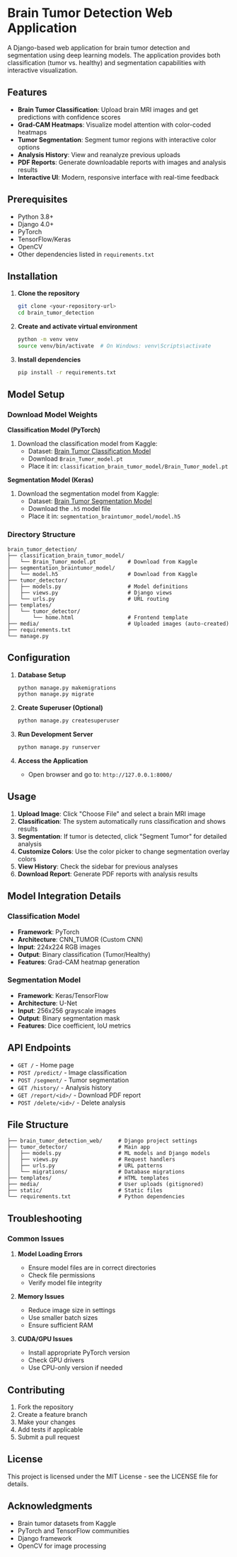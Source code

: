 # Brain Tumor Detection Web Application

A Django-based web application for brain tumor detection and segmentation using deep learning models. The application provides both classification (tumor vs. healthy) and segmentation capabilities with interactive visualization.

## Features

- **Brain Tumor Classification**: Upload brain MRI images and get predictions with confidence scores
- **Grad-CAM Heatmaps**: Visualize model attention with color-coded heatmaps
- **Tumor Segmentation**: Segment tumor regions with interactive color options
- **Analysis History**: View and reanalyze previous uploads
- **PDF Reports**: Generate downloadable reports with images and analysis results
- **Interactive UI**: Modern, responsive interface with real-time feedback

## Prerequisites

- Python 3.8+
- Django 4.0+
- PyTorch
- TensorFlow/Keras
- OpenCV
- Other dependencies listed in `requirements.txt`

## Installation

1. **Clone the repository**
   ```bash
   git clone <your-repository-url>
   cd brain_tumor_detection
   ```

2. **Create and activate virtual environment**
   ```bash
   python -m venv venv
   source venv/bin/activate  # On Windows: venv\Scripts\activate
   ```

3. **Install dependencies**
   ```bash
   pip install -r requirements.txt
   ```

## Model Setup

### Download Model Weights

**Classification Model (PyTorch)**
1. Download the classification model from Kaggle:
   - Dataset: [Brain Tumor Classification Model](https://www.kaggle.com/datasets/your-dataset-url)
   - Download `Brain_Tumor_model.pt`
   - Place it in: `classification_brain_tumor_model/Brain_Tumor_model.pt`

**Segmentation Model (Keras)**
1. Download the segmentation model from Kaggle:
   - Dataset: [Brain Tumor Segmentation Model](https://www.kaggle.com/datasets/your-dataset-url)
   - Download the `.h5` model file
   - Place it in: `segmentation_braintumor_model/model.h5`

### Directory Structure
```
brain_tumor_detection/
├── classification_brain_tumor_model/
│   └── Brain_Tumor_model.pt          # Download from Kaggle
├── segmentation_braintumor_model/
│   └── model.h5                      # Download from Kaggle
├── tumor_detector/
│   ├── models.py                     # Model definitions
│   ├── views.py                      # Django views
│   └── urls.py                       # URL routing
├── templates/
│   └── tumor_detector/
│       └── home.html                 # Frontend template
├── media/                            # Uploaded images (auto-created)
├── requirements.txt
└── manage.py
```

## Configuration

1. **Database Setup**
   ```bash
   python manage.py makemigrations
   python manage.py migrate
   ```

2. **Create Superuser (Optional)**
   ```bash
   python manage.py createsuperuser
   ```

3. **Run Development Server**
   ```bash
   python manage.py runserver
   ```

4. **Access the Application**
   - Open browser and go to: `http://127.0.0.1:8000/`

## Usage

1. **Upload Image**: Click "Choose File" and select a brain MRI image
2. **Classification**: The system automatically runs classification and shows results
3. **Segmentation**: If tumor is detected, click "Segment Tumor" for detailed analysis
4. **Customize Colors**: Use the color picker to change segmentation overlay colors
5. **View History**: Check the sidebar for previous analyses
6. **Download Report**: Generate PDF reports with analysis results

## Model Integration Details

### Classification Model
- **Framework**: PyTorch
- **Architecture**: CNN_TUMOR (Custom CNN)
- **Input**: 224x224 RGB images
- **Output**: Binary classification (Tumor/Healthy)
- **Features**: Grad-CAM heatmap generation

### Segmentation Model
- **Framework**: Keras/TensorFlow
- **Architecture**: U-Net
- **Input**: 256x256 grayscale images
- **Output**: Binary segmentation mask
- **Features**: Dice coefficient, IoU metrics

## API Endpoints

- `GET /` - Home page
- `POST /predict/` - Image classification
- `POST /segment/` - Tumor segmentation
- `GET /history/` - Analysis history
- `GET /report/<id>/` - Download PDF report
- `POST /delete/<id>/` - Delete analysis

## File Structure

```
├── brain_tumor_detection_web/     # Django project settings
├── tumor_detector/                # Main app
│   ├── models.py                  # ML models and Django models
│   ├── views.py                   # Request handlers
│   ├── urls.py                    # URL patterns
│   └── migrations/                # Database migrations
├── templates/                     # HTML templates
├── media/                         # User uploads (gitignored)
├── static/                        # Static files
└── requirements.txt               # Python dependencies
```

## Troubleshooting

### Common Issues

1. **Model Loading Errors**
   - Ensure model files are in correct directories
   - Check file permissions
   - Verify model file integrity

2. **Memory Issues**
   - Reduce image size in settings
   - Use smaller batch sizes
   - Ensure sufficient RAM

3. **CUDA/GPU Issues**
   - Install appropriate PyTorch version
   - Check GPU drivers
   - Use CPU-only version if needed

## Contributing

1. Fork the repository
2. Create a feature branch
3. Make your changes
4. Add tests if applicable
5. Submit a pull request

## License

This project is licensed under the MIT License - see the LICENSE file for details.

## Acknowledgments

- Brain tumor datasets from Kaggle
- PyTorch and TensorFlow communities
- Django framework
- OpenCV for image processing
